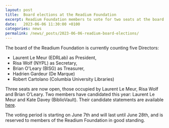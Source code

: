 ```yaml
---
layout: post
title:  Board elections at the Readium Foundation
excerpt: Readium Foundation members to vote for two seats at the board. 
date:   2023-06-06 11:30:00 +0100
categories: news
permalink: /news/_posts/2023-06-06-readium-board-elections/
---
```


The board of the Readium Foundation is currently counting five Directors:

- Laurent Le Meur (EDRLab) as President,
- Risa Wolf (NYPL) as Secretary,
- Brian O'Leary (BISG) as Treasurer,
- Hadrien Gardeur (De Marque)
- Robert Cartolano (Columbia University Libraries)

Three seats are now open, those occupied by Laurent Le Meur, Risa Wolf and Brian O'Leary. Two members have candidated this year: Laurent Le Meur and Kate Davey (BiblioVault). Their candidate statements are available [here](https://readium.org/membership/elections/2023/).

The voting period is starting on June 7th and will last until June 28th, and is reserved to members of the Readium Foundation in good standing. 

